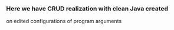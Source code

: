 ### Here we have CRUD realization with clean Java created 
on edited configurations of program arguments